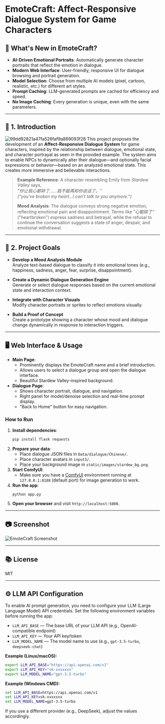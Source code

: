 # EmoteCraft: Affect-Responsive Dialogue System for Game Characters

## 🚀 What's New in EmoteCraft?
- **AI-Driven Emotional Portraits**: Automatically generate character portraits that reflect the emotion in dialogue.
- **Modern Web Interface**: User-friendly, responsive UI for dialogue browsing and portrait generation.
- **Model Selection**: Choose from multiple AI models (pixel, cartoon, realistic, etc.) for different art styles.
- **Prompt Caching**: LLM-generated prompts are cached for efficiency and speed.
- **No Image Caching**: Every generation is unique, even with the same parameters.

---

## 📖 1. Introduction
![99dd92821a47fa526faf9a869093f28](https://github.com/user-attachments/assets/4488b6ca-d984-4dd3-8780-748e9aab9721)
This project proposes the development of an **Affect-Responsive Dialogue System** for game characters, inspired by the relationship between dialogue, emotional state, and character portrayal as seen in the provided example. The system aims to enable NPCs to dynamically alter their dialogue—and optionally facial expressions or behavior—based on an analyzed emotional state. This creates more immersive and believable interactions.

> **Example Reference**: A character resembling Emily from *Stardew Valley* says,  
> *"你让我心都碎了……我不能再和你说话了。"*  
> *(“you've broken my heart...I can't talk to you anymore.”)*  
>  
> **Mood Analysis**: The dialogue conveys strong negative emotion, reflecting emotional pain and disappointment. Terms like "心都碎了" ("heartbroken") express sadness and betrayal, while the refusal to continue the conversation suggests a state of anger, despair, and emotional withdrawal.

---

## 🎯 2. Project Goals

- **Develop a Mood Analysis Module**  
  Analyze text-based dialogue to classify it into emotional tones (e.g., happiness, sadness, anger, fear, surprise, disappointment).

- **Create a Dynamic Dialogue Generation Engine**  
  Generate or select dialogue responses based on the current emotional state and interaction context.

- **Integrate with Character Visuals**  
  Modify character portraits or sprites to reflect emotions visually.

- **Build a Proof of Concept**  
  Create a prototype showing a character whose mood and dialogue change dynamically in response to interaction triggers.

---

## 🖥️ Web Interface & Usage
- **Main Page**: 
  - Prominently displays the EmoteCraft name and a brief introduction.
  - Allows users to select a dialogue group and open the dialogue interface.
  - Beautiful Stardew Valley-inspired background.
- **Dialogue Page**:
  - Shows character portrait, dialogue, and navigation.
  - Right panel for model/denoise selection and real-time prompt display.
  - "Back to Home" button for easy navigation.

### How to Run
1. **Install dependencies**:
   ```bash
   pip install flask requests
   ```
2. **Prepare your data**:
   - Place dialogue JSON files in `Data/dialogue/Chinese/`.
   - Place character avatars in `input3/`.
   - Place your background image in `static/images/stardew_bg.png`.
3. **Start ComfyUI**:
   - Make sure you have a [ComfyUI](https://github.com/comfyanonymous/ComfyUI) environment running at `127.0.0.1:8188` (default port) for image generation to work.
4. **Run the app**:
   ```bash
   python app.py
   ```
5. **Open your browser** and visit `http://localhost:5000`.

---

## 📷 Screenshot
![EmoteCraft Screenshot](static/images/stardew_bg.png)

---

## 📚 License
MIT

---

## ⚙️ LLM API Configuration
To enable AI prompt generation, you need to configure your LLM (Large Language Model) API credentials. Set the following environment variables before running the app:

- `LLM_API_BASE` — The base URL of your LLM API (e.g., OpenAI-compatible endpoint)
- `LLM_API_KEY` — Your API key/token
- `LLM_MODEL_NAME` — The model name to use (e.g., `gpt-3.5-turbo`, `deepseek-chat`)

**Example (Linux/macOS):**
```bash
export LLM_API_BASE="https://api.openai.com/v1"
export LLM_API_KEY="sk-xxxxxxx"
export LLM_MODEL_NAME="gpt-3.5-turbo"
```

**Example (Windows CMD):**
```cmd
set LLM_API_BASE=https://api.openai.com/v1
set LLM_API_KEY=sk-xxxxxxx
set LLM_MODEL_NAME=gpt-3.5-turbo
```

If you use a different provider (e.g., DeepSeek), adjust the values accordingly.



